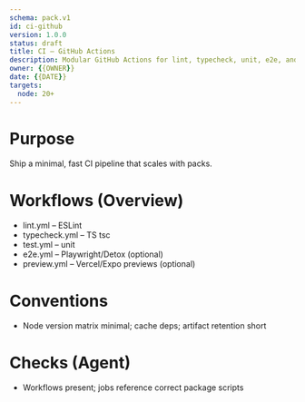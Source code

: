 ```yaml
---
schema: pack.v1
id: ci-github
version: 1.0.0
status: draft
title: CI – GitHub Actions
description: Modular GitHub Actions for lint, typecheck, unit, e2e, and preview.
owner: {{OWNER}}
date: {{DATE}}
targets:
  node: 20+
---
```


# Purpose
Ship a minimal, fast CI pipeline that scales with packs.

# Workflows (Overview)
- lint.yml – ESLint
- typecheck.yml – TS tsc
- test.yml – unit
- e2e.yml – Playwright/Detox (optional)
- preview.yml – Vercel/Expo previews (optional)

# Conventions
- Node version matrix minimal; cache deps; artifact retention short

# Checks (Agent)
- Workflows present; jobs reference correct package scripts
